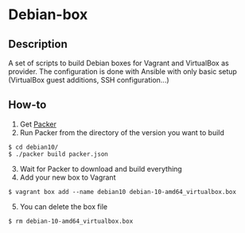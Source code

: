 # Debian-box

## Description
A set of scripts to build Debian boxes for Vagrant and VirtualBox as provider.
The configuration is done with Ansible with only basic setup (VirtualBox guest additions, SSH configuration...)

## How-to
1. Get [Packer](https://www.packer.io/)
2. Run Packer from the directory of the version you want to build
```
$ cd debian10/
$ ./packer build packer.json
```
3. Wait for Packer to download and build everything
4. Add your new box to Vagrant
```
$ vagrant box add --name debian10 debian-10-amd64_virtualbox.box
```
5. You can delete the box file
```
$ rm debian-10-amd64_virtualbox.box
```

